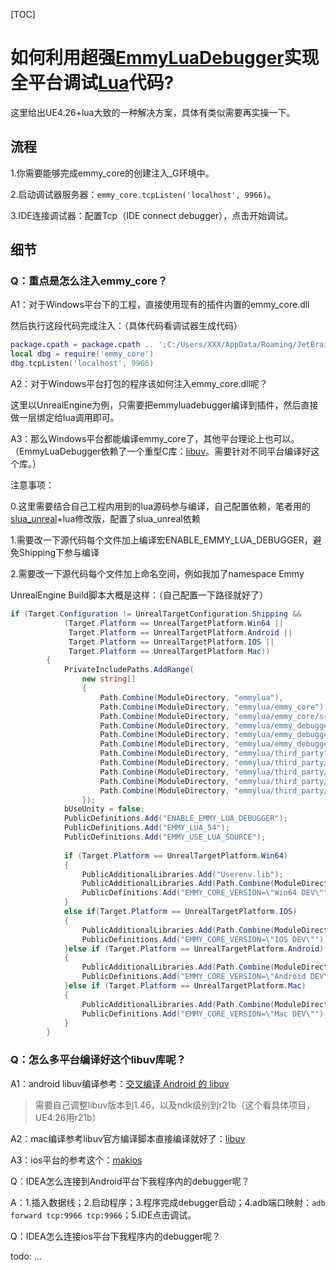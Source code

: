 [TOC]

# 如何利用超强[EmmyLuaDebugger](https://github.com/EmmyLua/EmmyLuaDebugger)实现全平台调试[Lua](https://www.lua.org/)代码?

这里给出UE4.26+lua大致的一种解决方案，具体有类似需要再实操一下。

## 流程

1.你需要能够完成emmy_core的创建注入_G环境中。

2.启动调试器服务器：`emmy_core.tcpListen('localhost', 9966)`。

3.IDE连接调试器：配置Tcp（IDE connect debugger），点击开始调试。

## 细节

### Q：重点是怎么注入emmy_core？

A1：对于Windows平台下的工程，直接使用现有的插件内置的emmy_core.dll

然后执行这段代码完成注入：（具体代码看调试器生成代码）

```lua
package.cpath = package.cpath .. ';C:/Users/XXX/AppData/Roaming/JetBrains/IntelliJIdea2023.2/plugins/EmmyLua/debugger/emmy/windows/x64/?.dll'
local dbg = require('emmy_core')
dbg.tcpListen('localhost', 9966)
```

A2：对于Windows平台打包的程序该如何注入emmy_core.dll呢？

这里以UnrealEngine为例，只需要把emmyluadebugger编译到插件，然后直接做一层绑定给lua调用即可。

A3：那么Windows平台都能编译emmy_core了，其他平台理论上也可以。（EmmyLuaDebugger依赖了一个重型C库：[libuv](https://github.com/libuv/libuv)。需要针对不同平台编译好这个库。）

注意事项：

0.这里需要结合自己工程内用到的lua源码参与编译，自己配置依赖，笔者用的[slua_unreal](https://github.com/Tencent/sluaunreal)+lua修改版，配置了slua_unreal依赖

1.需要改一下源代码每个文件加上编译宏ENABLE_EMMY_LUA_DEBUGGER，避免Shipping下参与编译

2.需要改一下源代码每个文件加上命名空间，例如我加了namespace Emmy

UnrealEngine Build脚本大概是这样：（自己配置一下路径就好了）

```c#
if (Target.Configuration != UnrealTargetConfiguration.Shipping && 
		    (Target.Platform == UnrealTargetPlatform.Win64 || 
		     Target.Platform == UnrealTargetPlatform.Android || 
		     Target.Platform == UnrealTargetPlatform.IOS ||
		     Target.Platform == UnrealTargetPlatform.Mac))
		{
			PrivateIncludePaths.AddRange(
				new string[]
				{
					Path.Combine(ModuleDirectory, "emmylua"),
					Path.Combine(ModuleDirectory, "emmylua/emmy_core"),
					Path.Combine(ModuleDirectory, "emmylua/emmy_core/src"),
					Path.Combine(ModuleDirectory, "emmylua/emmy_debugger"),
					Path.Combine(ModuleDirectory, "emmylua/emmy_debugger/include"),
					Path.Combine(ModuleDirectory, "emmylua/emmy_debugger/src"),
					Path.Combine(ModuleDirectory, "emmylua/third_party"),
					Path.Combine(ModuleDirectory, "emmylua/third_party/nlohmann"),
					Path.Combine(ModuleDirectory, "emmylua/third_party/nlohmann/include"),
					Path.Combine(ModuleDirectory, "emmylua/third_party/libuv1460"),
					Path.Combine(ModuleDirectory, "emmylua/third_party/libuv1460/include"),
				});
			bUseUnity = false;
			PublicDefinitions.Add("ENABLE_EMMY_LUA_DEBUGGER");
			PublicDefinitions.Add("EMMY_LUA_54");
			PublicDefinitions.Add("EMMY_USE_LUA_SOURCE");
			
			if (Target.Platform == UnrealTargetPlatform.Win64)
			{
				PublicAdditionalLibraries.Add("Userenv.lib");
				PublicAdditionalLibraries.Add(Path.Combine(ModuleDirectory, "emmylua/third_party/libuv1460/lib/x64/libuv.lib"));
				PublicDefinitions.Add("EMMY_CORE_VERSION=\"Win64 DEV\"");
			}
			else if(Target.Platform == UnrealTargetPlatform.IOS)
			{
				PublicAdditionalLibraries.Add(Path.Combine(ModuleDirectory, "emmylua/third_party/libuv1460/lib/ios/libuv.a"));
				PublicDefinitions.Add("EMMY_CORE_VERSION=\"IOS DEV\"");
			}else if (Target.Platform == UnrealTargetPlatform.Android)
			{
				PublicAdditionalLibraries.Add(Path.Combine(ModuleDirectory, "emmylua/third_party/libuv1460/lib/android/arm64/libuv.a"));
				PublicDefinitions.Add("EMMY_CORE_VERSION=\"Android DEV\"");
			}else if (Target.Platform == UnrealTargetPlatform.Mac)
			{
				PublicAdditionalLibraries.Add(Path.Combine(ModuleDirectory, "emmylua/third_party/libuv1460/lib/mac/libuv.a"));
				PublicDefinitions.Add("EMMY_CORE_VERSION=\"Mac DEV\"");
			}
		}
```

### Q：怎么多平台编译好这个libuv库呢？

A1：android libuv编译参考：[交叉编译 Android 的 libuv](https://fh0.github.io/%E7%BC%96%E8%AF%91/2019/12/16/android-libuv.html)

> 需要自己调整libuv版本到1.46，以及ndk级别到r21b（这个看具体项目，UE4.26用r21b）

A2：mac编译参考libuv官方编译脚本直接编译就好了：[libuv](https://github.com/libuv/libuv)

A3：ios平台的参考这个：[makios](https://gist.github.com/litesync/d7c484ccfd9552d88249ade4ebc69bba)

Q：IDEA怎么连接到Android平台下我程序内的debugger呢？

A：1.插入数据线；2.启动程序；3.程序完成debugger启动；4.adb端口映射：`adb forward tcp:9966 tcp:9966`；5.IDE点击调试。

Q：IDEA怎么连接ios平台下我程序内的debugger呢？

todo: ...